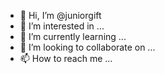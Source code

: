 - 👋 Hi, I’m @juniorgift
- 👀 I’m interested in ...
- 🌱 I’m currently learning ...
- 💞️ I’m looking to collaborate on ...
- 📫 How to reach me ...

<!---
juniorgift/juniorgift is a ✨ special ✨ repository because its `README.md` (this file) appears on your GitHub profile.
You can click the Preview link to take a look at your changes.
--->
